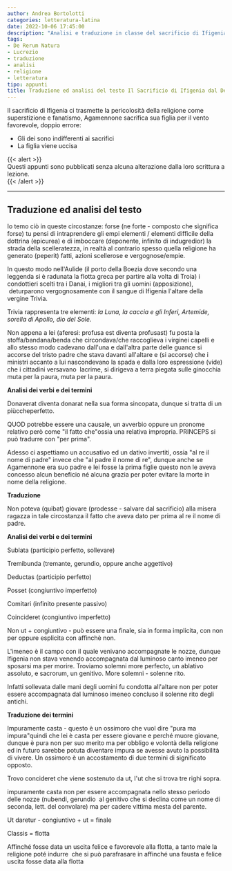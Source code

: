 ```yaml
---  
author: Andrea Bortolotti  
categories: letteratura-latina  
date: 2022-10-06 17:45:00  
description: "Analisi e traduzione in classe del sacrificio di Ifigenia, testo scritto da Lucrezio nel De Rerum Natura che riporta la filosofia Epicureista ed una visione critica della religione."  
tags:  
- De Rerum Natura
- Lucrezio
- traduzione
- analisi
- religione
- letteratura
tipo: appunti  
title: Traduzione ed analisi del testo Il Sacrificio di Ifigenia dal De Rerum Natura  
---  
```



Il sacrificio di Ifigenia ci trasmette la pericolosità della religione come superstizione e fanatismo, Agamennone sacrifica sua figlia per il vento favorevole, doppio errore:  

-   Gli dei sono indifferenti ai sacrifici
-   La figlia viene uccisa

{{< alert >}}  
Questi appunti sono pubblicati senza alcuna alterazione dalla loro scrittura a lezione.  
{{< /alert >}}  

---  

## Traduzione ed analisi del testo 

Io temo ciò in queste circostanze: forse (ne forte - composto che significa forse) tu pensi di intraprendere gli empi elementi / elementi difficile della dottrina (epicurea) e di imboccare (deponente, infinito di indugredior) la strada della scelleratezza, in realtà al contrario spesso quella religione ha generato (peperit) fatti, azioni scellerose e vergognose/empie.  

In questo modo nell'Aulide (il porto della Boezia dove secondo una leggenda si è radunata la flotta greca per partire alla volta di Troia) i condottieri scelti tra i Danai, i migliori tra gli uomini (apposizione),  deturparono vergognosamente con il sangue di Ifigenia l'altare della vergine Trivia.  

Trivia rappresenta tre elementi: *la Luna, la caccia e gli Inferi, Artemide, sorella di Apollo, dio del Sole*.  

Non appena a lei (aferesi: profusa est diventa profusast) fu posta la stoffa/bandana/benda che circondava/che raccoglieva i virginei capelli e allo stesso modo cadevano dall'una e dall'altra parte delle guance si accorse del tristo padre che stava davanti all'altare e (si accorse) che i ministri accanto a lui nascondevano la spada e dalla loro espressione (vide) che i cittadini versavano  lacrime, si dirigeva a terra piegata sulle ginocchia muta per la paura, muta per la paura.  

**Analisi dei verbi e dei termini**  

Donaverat diventa donarat nella sua forma sincopata, dunque si tratta di un piùccheperfetto.  

QUOD potrebbe essere una causale, un avverbio oppure un pronome relativo però come "il fatto che"ossia una relativa impropria. PRINCEPS si può tradurre con "per prima".  

Adesso ci aspettiamo un accusativo ed un dativo invertiti, ossia "al re il nome di padre" invece che "al padre il nome di re", dunque anche se Agamennone era suo padre e lei fosse la prima figlie questo non le aveva concesso alcun beneficio né alcuna grazia per poter evitare la morte in nome della religione.  

**Traduzione**  

Non poteva (quibat) giovare (prodesse - salvare dal sacrificio) alla misera ragazza in tale circostanza il fatto che aveva dato per prima al re il nome di padre.  

**Analisi dei verbi e dei termini**  

Sublata (participio perfetto, sollevare)  

Tremibunda (tremante, gerundio, oppure anche aggettivo)  

Deductas (participio perfetto)  

Posset (congiuntivo imperfetto)  

Comitari (infinito presente passivo)  

Coincideret (congiuntivo imperfetto)  

Non ut + congiuntivo - può essere una finale, sia in forma implicita, con non per oppure esplicita con affinchè non.  

L'imeneo è il campo con il quale venivano accompagnate le nozze, dunque Ifigenia non stava venendo accompagnata dal luminoso canto imeneo per sposarsi ma per morire. Troviamo solemni more perfecto, un ablativo assoluto, e sacrorum, un genitivo. More solemni - solenne rito.  

Infatti sollevata dalle mani degli uomini fu condotta all'altare non per poter essere accompagnata dal luminoso imeneo concluso il solenne rito degli antichi.  

**Traduzione dei termini**  

Impuramente casta - questo è un ossimoro che vuol dire "pura ma impura"quindi che lei è casta per essere giovane e perché muore giovane, dunque è pura non per suo merito ma per obbligo e volontà della religione ed in futuro sarebbe potuta diventare impura se avesse avuto la possibilità di vivere. Un ossimoro è un accostamento di due termini di significato opposto.  

Trovo concideret che viene sostenuto da ut, l'ut che si trova tre righi sopra.  

impuramente casta non per essere accompagnata nello stesso periodo delle nozze (nubendi, gerundio  al genitivo che si declina come un nome di seconda, lett. del convolare) ma per cadere vittima mesta del parente.  

Ut daretur - congiuntivo + ut = finale  

Classis = flotta  

Affinché fosse data un uscita felice e favorevole alla flotta, a tanto male la religione poté indurre  che si può parafrasare in affinché una fausta e felice uscita fosse data alla flotta  